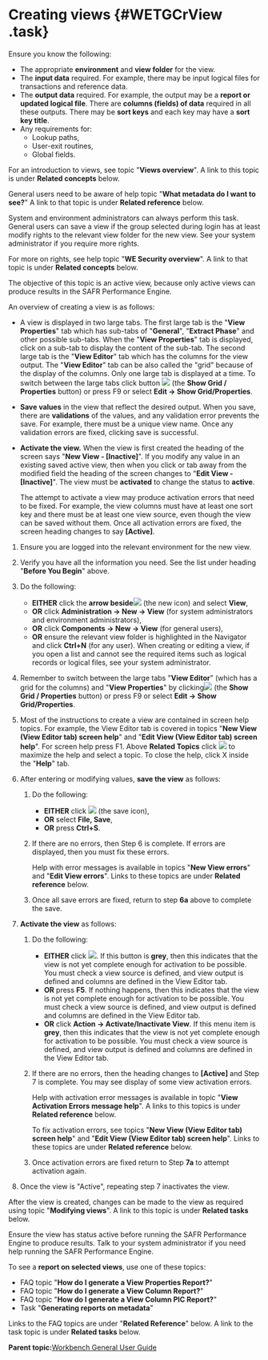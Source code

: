 # Creating views {#WETGCrView .task}

Ensure you know the following:

-   The appropriate **environment** and **view folder** for the view.
-   The **input data** required. For example, there may be input logical files for transactions and reference data.
-   The **output data** required. For example, the output may be a **report or updated logical file**. There are **columns \(fields\) of data** required in all these outputs. There may be **sort keys** and each key may have a **sort key title**.
-   Any requirements for:
    -   Lookup paths,
    -   User-exit routines,
    -   Global fields.

For an introduction to views, see topic "**Views overview**". A link to this topic is under **Related concepts** below.

General users need to be aware of help topic "**What metadata do I want to see?**" A link to that topic is under **Related reference** below.

System and environment administrators can always perform this task. General users can save a view if the group selected during login has at least modify rights to the relevant view folder for the new view. See your system administrator if you require more rights.

For more on rights, see help topic "**WE Security overview**". A link to that topic is under **Related concepts** below.

The objective of this topic is an active view, because only active views can produce results in the SAFR Performance Engine.

An overview of creating a view is as follows:

-   A view is displayed in two large tabs. The first large tab is the "**View Properties**" tab which has sub-tabs of "**General**", "**Extract Phase**" and other possible sub-tabs. When the "**View Properties**" tab is displayed, click on a sub-tab to display the content of the sub-tab. The second large tab is the "**View Editor**" tab which has the columns for the view output. The "**View Editor**" tab can be also called the "grid" because of the display of the columns. Only one large tab is displayed at a time. To switch between the large tabs click button ![](images/Icon_Show_Grid_Props_01.gif) \(the **Show Grid / Properties** button\) or press F9 or select **Edit -\> Show Grid/Properties**.
-   **Save values** in the view that reflect the desired output. When you save, there are **validations** of the values, and any validation error prevents the save. For example, there must be a unique view name. Once any validation errors are fixed, clicking save is successful.
-   **Activate the view.** When the view is first created the heading of the screen says "**New View - \[Inactive\]**". If you modify any value in an existing saved active view, then when you click or tab away from the modified field the heading of the screen changes to "**Edit View - \[Inactive\]**". The view must be **activated** to change the status to **active**.

    The attempt to activate a view may produce activation errors that need to be fixed. For example, the view columns must have at least one sort key and there must be at least one view source, even though the view can be saved without them. Once all activation errors are fixed, the screen heading changes to say **\[Active\]**.


1.  Ensure you are logged into the relevant environment for the new view.

2.  Verify you have all the information you need. See the list under heading "**Before You Begin**" above.

3.  Do the following:

    -   **EITHER** click the **arrow beside**![](images/Icon_New_08.GIF) \(the new icon\) and select **View**,
    -   **OR** click **Administration -\> New -\> View** \(for system administrators and environment administrators\),
    -   **OR** click **Components -\> New -\> View** \(for general users\),
    -   **OR** ensure the relevant view folder is highlighted in the Navigator and click **Ctrl+N** \(for any user\).
    When creating or editing a view, if you open a list and cannot see the required items such as logical records or logical files, see your system administrator.

4.  Remember to switch between the large tabs "**View Editor**" \(which has a grid for the columns\) and "**View Properties**" by clicking![](images/Icon_Show_Grid_Props_01.gif) \(the **Show Grid / Properties** button\) or press F9 or select **Edit -\> Show Grid/Properties**.

5.  Most of the instructions to create a view are contained in screen help topics. For example, the View Editor tab is covered in topics "**New View \(View Editor tab\) screen help**" and "**Edit View \(View Editor tab\) screen help**". For screen help press F1. Above **Related Topics** click ![](images/Icon_Maximize_01.GIF) to maximize the help and select a topic. To close the help, click X inside the "**Help**" tab.

6.  After entering or modifying values, **save the view** as follows:

    1.  Do the following:
        -   **EITHER** click ![](images/Icon_Save_03.GIF) \(the save icon\),
        -   **OR** select **File, Save**,
        -   **OR** press **Ctrl+S**.
    2.  If there are no errors, then Step 6 is complete. If errors are displayed, then you must fix these errors.

        Help with error messages is available in topics "**New View errors**" and "**Edit View errors**". Links to these topics are under **Related reference** below.

    3.  Once all save errors are fixed, return to step **6a** above to complete the save.
7.  **Activate the view** as follows:

    1.  Do the following:
        -   **EITHER** click ![](images/Icon_VEditor_ActivInact_View_01.gif). If this button is **grey**, then this indicates that the view is not yet complete enough for activation to be possible. You must check a view source is defined, and view output is defined and columns are defined in the View Editor tab.
        -   **OR** press **F5**. If nothing happens, then this indicates that the view is not yet complete enough for activation to be possible. You must check a view source is defined, and view output is defined and columns are defined in the View Editor tab.
        -   **OR** click **Action -\> Activate/Inactivate View**. If this menu item is **grey**, then this indicates that the view is not yet complete enough for activation to be possible. You must check a view source is defined, and view output is defined and columns are defined in the View Editor tab.
    2.  If there are no errors, then the heading changes to **\[Active\]** and Step 7 is complete. You may see display of some view activation errors.

        Help with activation error messages is available in topic "**View Activation Errors message help**". A links to this topics is under **Related reference** below.

        To fix activation errors, see topics "**New View \(View Editor tab\) screen help**" and "**Edit View \(View Editor tab\) screen help**". Links to these topics are under **Related reference** below.

    3.  Once activation errors are fixed return to Step **7a** to attempt activation again.
8.  Once the view is "Active", repeating step 7 inactivates the view.


After the view is created, changes can be made to the view as required using topic "**Modifying views**". A link to this topic is under **Related tasks** below.

Ensure the view has status active before running the SAFR Performance Engine to produce results. Talk to your system administrator if you need help running the SAFR Performance Engine.

To see a **report on selected views**, use one of these topics:

-   FAQ topic "**How do I generate a View Properties Report?**"
-   FAQ topic "**How do I generate a View Column Report?**"
-   FAQ topic "**How do I generate a View Column PIC Report?**"
-   Task "**Generating reports on metadata**"

Links to the FAQ topics are under "**Related Reference**" below. A link to the task topic is under **Related tasks** below.

**Parent topic:**[Workbench General User Guide](../html/AAR580WEGenUser.md)

